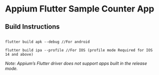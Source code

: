 # Appium Flutter Sample Counter App

## Build Instructions

```

flutter build apk --debug //For android

flutter build ipa --profile //For IOS (profile mode Required for IOS 14 and above)

```

*Note: Appium’s Flutter driver does not support apps built in the release mode.*